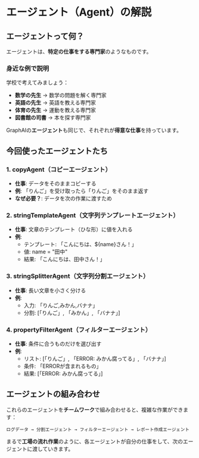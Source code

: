 # エージェント（Agent）の解説

## エージェントって何？

エージェントは、**特定の仕事をする専門家**のようなものです。

### 身近な例で説明

学校で考えてみましょう：

- **数学の先生** → 数学の問題を解く専門家
- **英語の先生** → 英語を教える専門家  
- **体育の先生** → 運動を教える専門家
- **図書館の司書** → 本を探す専門家

GraphAIの**エージェント**も同じで、それぞれが**得意な仕事**を持っています。

## 今回使ったエージェントたち

### 1. copyAgent（コピーエージェント）
- **仕事**: データをそのままコピーする
- **例**: 「りんご」を受け取ったら「りんご」をそのまま返す
- **なぜ必要？**: データを次の作業に渡すため

### 2. stringTemplateAgent（文字列テンプレートエージェント）
- **仕事**: 文章のテンプレート（ひな形）に値を入れる
- **例**: 
  - テンプレート: 「こんにちは、${name}さん！」
  - 値: name = "田中"
  - 結果: 「こんにちは、田中さん！」

### 3. stringSplitterAgent（文字列分割エージェント）
- **仕事**: 長い文章を小さく分ける
- **例**: 
  - 入力: 「りんご,みかん,バナナ」
  - 分割: [「りんご」, 「みかん」, 「バナナ」]

### 4. propertyFilterAgent（フィルターエージェント）
- **仕事**: 条件に合うものだけを選び出す
- **例**: 
  - リスト: [「りんご」, 「ERROR: みかん腐ってる」, 「バナナ」]
  - 条件: 「ERRORが含まれるもの」
  - 結果: [「ERROR: みかん腐ってる」]

## エージェントの組み合わせ

これらのエージェントを**チームワーク**で組み合わせると、複雑な作業ができます：

```
ログデータ → 分割エージェント → フィルターエージェント → レポート作成エージェント
```

まるで**工場の流れ作業**のように、各エージェントが自分の仕事をして、次のエージェントに渡していきます。 